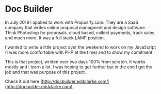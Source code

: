 # Doc Builder

In July 2018 I applied to work with Proposify.com. They are a SaaS company that writes online proposal managment and design software. Think Photoshop for proposals, cloud based, collect payments, track sales and much more. It was a full stack LAMP position.

I wanted to write a little project over the weekend to work on my JavaScript (I was more comfortable with PHP at the time) and to show my comitment.

This is that project, written over two days 100% from scratch. It works mostly and I learn a lot. I was hoping to get further but in the end I got the job and that was purpose of this project.  

Check it out here [http://docbuilder.eddclarke.com/](http://docbuilder.eddclarke.com).


